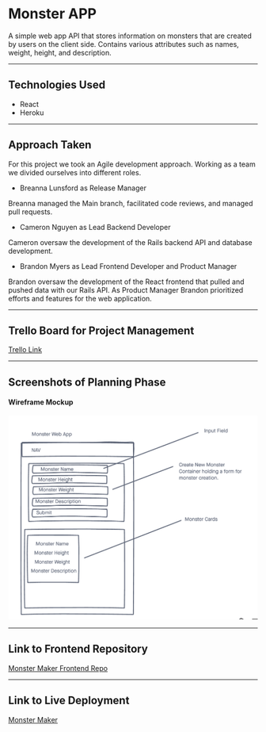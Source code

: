 # Monster APP

A simple web app API that stores information on monsters that are created by users on the client side. Contains various attributes such as names, weight, height, and description.

---

## Technologies Used

- React
- Heroku

---

## Approach Taken

For this project we took an Agile development approach. Working as a team we divided ourselves into different roles. 

- Breanna Lunsford as Release Manager

Breanna managed the Main branch, facilitated code reviews, and managed pull requests. 

- Cameron Nguyen as Lead Backend Developer

Cameron oversaw the development of the Rails backend API and database development.

- Brandon Myers as Lead Frontend Developer and Product Manager

Brandon oversaw the development of the React frontend that pulled and pushed data with our Rails API. As Product Manager Brandon prioritized efforts and features for the web application. 

---

## Trello Board for Project Management

[Trello Link](https://trello.com/b/JqiSXzQ1/project-4)

---

## Screenshots of Planning Phase

#### Wireframe Mockup

![Wireframe](./screenshots/Wireframe.png)

---

## Link to Frontend Repository

[Monster Maker Frontend Repo](https://github.com/TechAlchemist/monster_client)

---

## Link to Live Deployment 

[Monster Maker](#)

